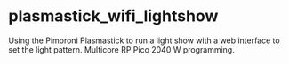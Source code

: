 # plasmastick_wifi_lightshow
Using the Pimoroni Plasmastick to run a light show with a web interface to set the light pattern. Multicore RP Pico 2040 W programming.
